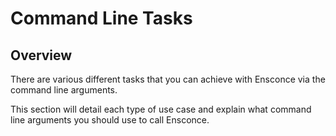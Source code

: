 # Command Line Tasks

## Overview

There are various different tasks that you can achieve with Ensconce via the command line arguments.

This section will detail each type of use case and explain what command line arguments you should use to call Ensconce.